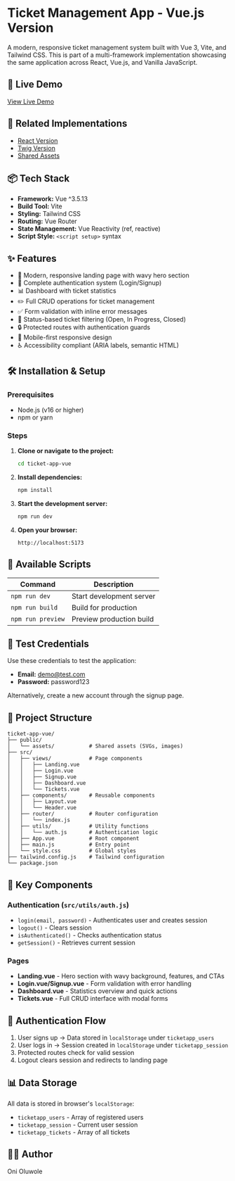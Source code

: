 # Ticket Management App - Vue.js Version

A modern, responsive ticket management system built with Vue 3, Vite, and Tailwind CSS. This is part of a multi-framework implementation showcasing the same application across React, Vue.js, and Vanilla JavaScript.

## 🚀 Live Demo

[View Live Demo](https://tickets-please-vue.netlify.app/)

## 🔗 Related Implementations

- [React Version](../ticket-app-react)
- [Twig Version](../ticket-app-twig)
- [Shared Assets](../shared-assets)

## 📦 Tech Stack

- **Framework:** Vue ^3.5.13
- **Build Tool:** Vite
- **Styling:** Tailwind CSS
- **Routing:** Vue Router
- **State Management:** Vue Reactivity (ref, reactive)
- **Script Style:** `<script setup>` syntax

## ✨ Features

- 🎨 Modern, responsive landing page with wavy hero section
- 🔐 Complete authentication system (Login/Signup)
- 📊 Dashboard with ticket statistics
- ✏️ Full CRUD operations for ticket management
- ✅ Form validation with inline error messages
- 🎯 Status-based ticket filtering (Open, In Progress, Closed)
- 🔒 Protected routes with authentication guards
- 📱 Mobile-first responsive design
- ♿ Accessibility compliant (ARIA labels, semantic HTML)

## 🛠️ Installation & Setup

### Prerequisites

- Node.js (v16 or higher)
- npm or yarn

### Steps

1. **Clone or navigate to the project:**
   ```bash
   cd ticket-app-vue
   ```

2. **Install dependencies:**
   ```bash
   npm install
   ```

3. **Start the development server:**
   ```bash
   npm run dev
   ```

4. **Open your browser:**
   ```
   http://localhost:5173
   ```

## 📝 Available Scripts

| Command | Description |
|---------|-------------|
| `npm run dev` | Start development server |
| `npm run build` | Build for production |
| `npm run preview` | Preview production build |

## 👤 Test Credentials

Use these credentials to test the application:

- **Email:** demo@test.com
- **Password:** password123

Alternatively, create a new account through the signup page.

## 📁 Project Structure

```
ticket-app-vue/
├── public/
│   └── assets/           # Shared assets (SVGs, images)
├── src/
│   ├── views/            # Page components
│   │   ├── Landing.vue
│   │   ├── Login.vue
│   │   ├── Signup.vue
│   │   ├── Dashboard.vue
│   │   └── Tickets.vue
│   ├── components/       # Reusable components
│   │   ├── Layout.vue
│   │   └── Header.vue
│   ├── router/           # Router configuration
│   │   └── index.js
│   ├── utils/            # Utility functions
│   │   └── auth.js       # Authentication logic
│   ├── App.vue           # Root component
│   ├── main.js           # Entry point
│   └── style.css         # Global styles
├── tailwind.config.js    # Tailwind configuration
└── package.json
```

## 🎯 Key Components

### Authentication (`src/utils/auth.js`)
- `login(email, password)` - Authenticates user and creates session
- `logout()` - Clears session
- `isAuthenticated()` - Checks authentication status
- `getSession()` - Retrieves current session

### Pages
- **Landing.vue** - Hero section with wavy background, features, and CTAs
- **Login.vue/Signup.vue** - Form validation with error handling
- **Dashboard.vue** - Statistics overview and quick actions
- **Tickets.vue** - Full CRUD interface with modal forms

## 🔐 Authentication Flow

1. User signs up → Data stored in `localStorage` under `ticketapp_users`
2. User logs in → Session created in `localStorage` under `ticketapp_session`
3. Protected routes check for valid session
4. Logout clears session and redirects to landing page

## 📊 Data Storage

All data is stored in browser's `localStorage`:

- `ticketapp_users` - Array of registered users
- `ticketapp_session` - Current user session
- `ticketapp_tickets` - Array of all tickets

## 👨‍💻 Author

Oni Oluwole